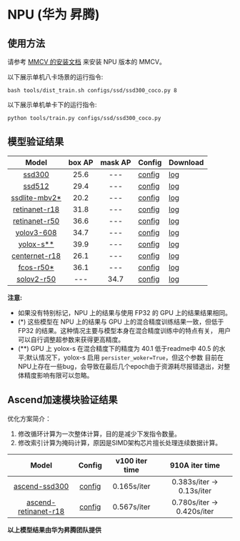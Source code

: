 # NPU (华为 昇腾)

## 使用方法

请参考 [MMCV 的安装文档](https://mmcv.readthedocs.io/en/latest/get_started/build.html#build-mmcv-full-on-ascend-npu-machine) 来安装 NPU 版本的 MMCV。

以下展示单机八卡场景的运行指令:

```shell
bash tools/dist_train.sh configs/ssd/ssd300_coco.py 8
```

以下展示单机单卡下的运行指令:

```shell
python tools/train.py configs/ssd/ssd300_coco.py
```

## 模型验证结果

|        Model         | box AP | mask AP | Config                                                                                                                        | Download                                                                                                     |
| :------------------: | :----: | :-----: | :---------------------------------------------------------------------------------------------------------------------------- | :----------------------------------------------------------------------------------------------------------- |
|     [ssd300](<>)     |  25.6  |   ---   | [config](https://github.com/open-mmlab/mmdetection/blob/master/configs/ssd/ssd300_fp16_coco.py)                               | [log](https://download.openmmlab.com/mmdetection/v2.0/npu/ssd300_coco.log.json)                              |
|     [ssd512](<>)     |  29.4  |   ---   | [config](https://github.com/open-mmlab/mmdetection/blob/master/configs/ssd/ssd512_fp16_coco.py)                               | [log](https://download.openmmlab.com/mmdetection/v2.0/npu/ssd512_coco.log.json)                              |
| [ssdlite-mbv2\*](<>) |  20.2  |   ---   | [config](https://github.com/open-mmlab/mmdetection/blob/master/configs/ssd/ssdlite_mobilenetv2_scratch_600e_coco.py)          | [log](https://download.openmmlab.com/mmdetection/v2.0/npu/ssdlite_mobilenetv2_scratch_600e_coco.log.json)    |
| [retinanet-r18](<>)  |  31.8  |   ---   | [config](https://github.com/open-mmlab/mmdetection/blob/master/configs/retinanet/retinanet_r18_fpn_1x8_1x_coco.py)            | [log](https://download.openmmlab.com/mmdetection/v2.0/npu/retinanet_r18_fpn_1x8_1x_coco.log.json)            |
| [retinanet-r50](<>)  |  36.6  |   ---   | [config](https://github.com/open-mmlab/mmdetection/blob/master/configs/retinanet/retinanet_r50_fpn_fp16_1x_coco.py)           | [log](https://download.openmmlab.com/mmdetection/v2.0/npu/retinanet_r50_fpn_1x_coco.log.json)                |
|   [yolov3-608](<>)   |  34.7  |   ---   | [config](https://github.com/open-mmlab/mmdetection/blob/master/configs/yolo/yolov3_d53_fp16_mstrain-608_273e_coco.py)         | [log](https://download.openmmlab.com/mmdetection/v2.0/npu/yolov3_d53_fp16_mstrain-608_273e_coco.log.json)    |
|  [yolox-s\*\*](<>)   |  39.9  |   ---   | [config](https://github.com/open-mmlab/mmdetection/blob/master/configs/yolox/yolox_s_8x8_300e_coco.py)                        | [log](https://download.openmmlab.com/mmdetection/v2.0/npu/yolox_s_8x8_300e_coco.log.json)                    |
| [centernet-r18](<>)  |  26.1  |   ---   | [config](https://github.com/open-mmlab/mmdetection/blob/master/configs/centernet/centernet_resnet18_140e_coco.py)            | [log](https://download.openmmlab.com/mmdetection/v2.0/npu/centernet_resnet18_140e_coco.log.json)            |
|   [fcos-r50\*](<>)   |  36.1  |   ---   | [config](https://github.com/open-mmlab/mmdetection/blob/master/configs/fcos/fcos_r50_caffe_fpn_gn-head_fp16_1x_bs8x8_coco.py) | [log](https://download.openmmlab.com/mmdetection/v2.0/npu/fcos_r50_caffe_fpn_gn-head_1x_coco_bs8x8.log.json) |
|   [solov2-r50](<>)   |  ---   |  34.7   | [config](https://github.com/open-mmlab/mmdetection/blob/master/configs/solov2/solov2_r50_fpn_1x_coco.py)                      | [log](https://download.openmmlab.com/mmdetection/v2.0/npu/solov2_r50_fpn_1x_coco.log.json)                   |

**注意:**

- 如果没有特别标记，NPU 上的结果与使用 FP32 的 GPU 上的结果结果相同。
- (\*) 这些模型在 NPU 上的结果与 GPU 上的混合精度训练结果一致，但低于 FP32 的结果。这种情况主要与模型本身在混合精度训练中的特点有关，
  用户可以自行调整超参数来获得更高精度。
- (\*\*) GPU 上 yolox-s 在混合精度下的精度为 40.1 低于readme中 40.5 的水平;默认情况下，yolox-s 启用 `persister_woker=True`，但这个参数
  目前在NPU上存在一些bug，会导致在最后几个epoch由于资源耗尽报错退出，对整体精度影响有限可以忽略。

## Ascend加速模块验证结果

优化方案简介：

1. 修改循环计算为一次整体计算，目的是减少下发指令数量。
2. 修改索引计算为掩码计算，原因是SIMD架构芯片擅长处理连续数据计算。

|           Model            |                                                          Config                                                           | v100 iter time |       910A iter time       |
| :------------------------: | :-----------------------------------------------------------------------------------------------------------------------: | :------------: | :------------------------: |
|    [ascend-ssd300](<>)     |          [config](https://github.com/open-mmlab/mmdetection/blob/master/configs/ssd/ascend_ssd300_fp16_coco.py)           |  0.165s/iter   | 0.383s/iter -> 0.13s/iter  |
| [ascend-retinanet-r18](<>) | [config](https://github.com/open-mmlab/mmdetection/blob/master/configs/retinanet/ascend_retinanet_r18_fpn_1x8_1x_coco.py) |  0.567s/iter   | 0.780s/iter -> 0.420s/iter |

**以上模型结果由华为昇腾团队提供**
